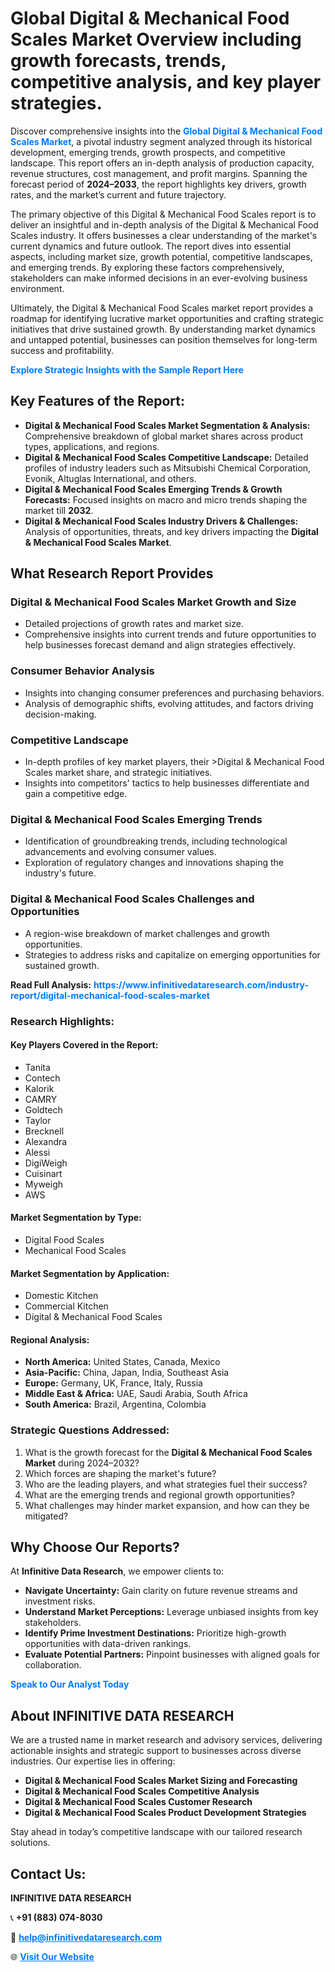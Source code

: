 <h1>Global Digital & Mechanical Food Scales Market Overview including growth forecasts, trends, competitive analysis, and key player strategies.</h1>
<p>
Discover comprehensive insights into the 
<a href="https://www.infinitivedataresearch.com/industry-report/digital-mechanical-food-scales-market" rel="dofollow" style="color: #007BFF; text-decoration: none;"><strong>Global Digital & Mechanical Food Scales Market</strong></a>, a pivotal industry segment analyzed through its historical development, emerging trends, growth prospects, and competitive landscape. This report offers an in-depth analysis of production capacity, revenue structures, cost management, and profit margins. Spanning the forecast period of <strong>2024–2033</strong>, the report highlights key drivers, growth rates, and the market’s current and future trajectory.
</p>
<p>
The primary objective of this Digital & Mechanical Food Scales report is to deliver an insightful and in-depth analysis of the Digital & Mechanical Food Scales industry. It offers businesses a clear understanding of the market's current dynamics and future outlook. The report dives into essential aspects, including market size, growth potential, competitive landscapes, and emerging trends. By exploring these factors comprehensively, stakeholders can make informed decisions in an ever-evolving business environment.
</p>
<p>
Ultimately, the Digital & Mechanical Food Scales market report provides a roadmap for identifying lucrative market opportunities and crafting strategic initiatives that drive sustained growth. By understanding market dynamics and untapped potential, businesses can position themselves for long-term success and profitability.
</p>
<p>
<a href="https://www.infinitivedataresearch.com/request-sample/reportId=110618" style="color: #007BFF; text-decoration: none;"><strong>Explore Strategic Insights with the Sample Report Here</strong></a>
</p>

<h2>Key Features of the Report:</h2>
<ul>
<li><strong>Digital & Mechanical Food Scales Market Segmentation & Analysis:</strong> Comprehensive breakdown of global market shares across product types, applications, and regions.</li>
<li><strong>Digital & Mechanical Food Scales Competitive Landscape:</strong> Detailed profiles of industry leaders such as Mitsubishi Chemical Corporation, Evonik, Altuglas International, and others.</li>
<li><strong>Digital & Mechanical Food Scales Emerging Trends & Growth Forecasts:</strong> Focused insights on macro and micro trends shaping the market till <strong>2032</strong>.</li>
<li><strong>Digital & Mechanical Food Scales Industry Drivers & Challenges:</strong> Analysis of opportunities, threats, and key drivers impacting the <strong>Digital & Mechanical Food Scales Market</strong>.</li>
</ul>

<h2>What Research Report Provides</h2>
<h3>Digital & Mechanical Food Scales Market Growth and Size</h3>
<ul>
<li>Detailed projections of growth rates and market size.</li>
<li>Comprehensive insights into current trends and future opportunities to help businesses forecast demand and align strategies effectively.</li>
</ul>

<h3>Consumer Behavior Analysis</h3>
<ul>
<li>Insights into changing consumer preferences and purchasing behaviors.</li>
<li>Analysis of demographic shifts, evolving attitudes, and factors driving decision-making.</li>
</ul>

<h3>Competitive Landscape</h3>
<ul>
<li>In-depth profiles of key market players, their >Digital & Mechanical Food Scales market share, and strategic initiatives.</li>
<li>Insights into competitors' tactics to help businesses differentiate and gain a competitive edge.</li>
</ul>

<h3>Digital & Mechanical Food Scales Emerging Trends</h3>
<ul>
<li>Identification of groundbreaking trends, including technological advancements and evolving consumer values.</li>
<li>Exploration of regulatory changes and innovations shaping the industry's future.</li>
</ul>

<h3>Digital & Mechanical Food Scales Challenges and Opportunities</h3>
<ul>
<li>A region-wise breakdown of market challenges and growth opportunities.</li>
<li>Strategies to address risks and capitalize on emerging opportunities for sustained growth.</li>
</ul>
<p><strong>Read Full Analysis:</strong> <a href="https://www.infinitivedataresearch.com/industry-report/digital-mechanical-food-scales-market" rel="dofollow" style="color: #007BFF; text-decoration: none;"><strong>https://www.infinitivedataresearch.com/industry-report/digital-mechanical-food-scales-market</strong></a></p>
<h3>Research Highlights:</h3>
<h4>Key Players Covered in the Report:</h4>
<ul><li>Tanita</li><li>Contech</li><li>Kalorik</li><li>CAMRY</li><li>Goldtech</li><li>Taylor</li><li>Brecknell</li><li>Alexandra</li><li>Alessi</li><li>DigiWeigh</li><li>Cuisinart</li><li>Myweigh</li><li>AWS</li></ul>
<h4>Market Segmentation by Type:</h4>
<ul><li>Digital Food Scales</li><li>Mechanical Food Scales</li></ul>
<h4>Market Segmentation by Application:</h4>
<ul><li>Domestic Kitchen</li><li>Commercial Kitchen</li><li>Digital &amp; Mechanical Food Scales</li></ul>

<h4>Regional Analysis:</h4>
<ul>
<li><strong>North America:</strong> United States, Canada, Mexico</li>
<li><strong>Asia-Pacific:</strong> China, Japan, India, Southeast Asia</li>
<li><strong>Europe:</strong> Germany, UK, France, Italy, Russia</li>
<li><strong>Middle East & Africa:</strong> UAE, Saudi Arabia, South Africa</li>
<li><strong>South America:</strong> Brazil, Argentina, Colombia</li>
</ul>

<h3>Strategic Questions Addressed:</h3>
<ol>
<li>What is the growth forecast for the <strong>Digital & Mechanical Food Scales Market</strong> during 2024–2032?</li>
<li>Which forces are shaping the market's future?</li>
<li>Who are the leading players, and what strategies fuel their success?</li>
<li>What are the emerging trends and regional growth opportunities?</li>
<li>What challenges may hinder market expansion, and how can they be mitigated?</li>
</ol>

<h2>Why Choose Our Reports?</h2>
<p>At <strong>Infinitive Data Research</strong>, we empower clients to:</p>
<ul>
<li><strong>Navigate Uncertainty:</strong> Gain clarity on future revenue streams and investment risks.</li>
<li><strong>Understand Market Perceptions:</strong> Leverage unbiased insights from key stakeholders.</li>
<li><strong>Identify Prime Investment Destinations:</strong> Prioritize high-growth opportunities with data-driven rankings.</li>
<li><strong>Evaluate Potential Partners:</strong> Pinpoint businesses with aligned goals for collaboration.</li>
</ul>
<p><a href="https://www.infinitivedataresearch.com/industry-report/digital-mechanical-food-scales-market" rel="dofollow" style="color: #007BFF; text-decoration: none;"><strong>Speak to Our Analyst Today</strong></a></p>

<h2>About INFINITIVE DATA RESEARCH</h2>
<p>We are a trusted name in market research and advisory services, delivering actionable insights and strategic support to businesses across diverse industries. Our expertise lies in offering:</p>
<ul>
<li><strong>Digital & Mechanical Food Scales Market Sizing and Forecasting</strong></li>
<li><strong>Digital & Mechanical Food Scales Competitive Analysis</strong></li>
<li><strong>Digital & Mechanical Food Scales Customer Research</strong></li>
<li><strong>Digital & Mechanical Food Scales Product Development Strategies</strong></li>
</ul>
<p>Stay ahead in today’s competitive landscape with our tailored research solutions.</p>

<h2>Contact Us:</h2>
<p><strong>INFINITIVE DATA RESEARCH</strong></p>
<p>📞 <strong>+91 (883) 074-8030</strong></p>
<p>📧 <strong><a href="mailto:help@infinitivedataresearch.com" style="color: #007BFF;">help@infinitivedataresearch.com</a></strong></p>
<p>🌐 <strong><a href="https://www.infinitivedataresearch.com" rel="dofollow" style="color: #007BFF;">Visit Our Website</a></strong></p>